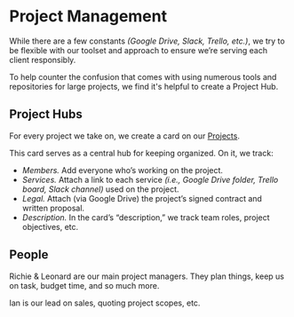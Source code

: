 # Project Management

While there are a few constants _(Google Drive, Slack, Trello, etc.)_, we try to be flexible with our toolset and approach to ensure we’re serving each client responsibly.

To help counter the confusion that comes with using numerous tools and repositories for large projects, we find it's helpful to create a Project Hub.

## Project Hubs

For every project we take on, we create a card on our [Projects][projects-board].

This card serves as a central hub for keeping organized. On it, we track:

- *Members.* Add everyone who’s working on the project.
- *Services.* Attach a link to each service _(i.e., Google Drive folder, Trello board, Slack channel)_ used on the project.
- *Legal.* Attach (via Google Drive) the project’s signed contract and written proposal.
- *Description.* In the card’s “description,” we track team roles, project objectives, etc.

## People

Richie & Leonard are our main project managers. They plan things, keep us on task, budget time, and so much more.

Ian is our lead on sales, quoting project scopes, etc.


[projects-board]: https://trello.com/b/od8l1H8v/bizdev